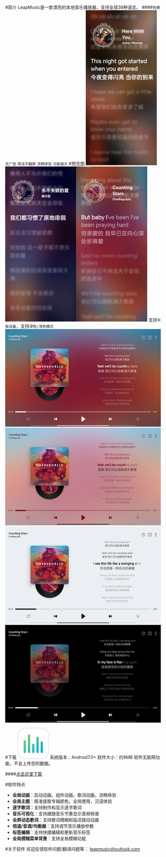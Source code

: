 #简介
LeapMusic是一款漂亮的本地音乐播放器，支持全球38种语言。
####`免费无广告` `简洁不臃肿` `流畅体验` `功能强大`
#预览图
![leapmusic](images/11.jpg)![leapmusic](images/12.jpg)![leapmusic](images/13.jpg)
支持`平板设备`，支持`深色/浅色模式`
![leapmusic](images/21.jpg)
![leapmusic](images/22.jpg)
![leapmusic](images/23.jpg)
![leapmusic](images/24.jpg)


#下载
![leapmusic](images/icon.png)
系统版本：Android7.0+
软件大小：约9MB
软件无联网功能，不会上传您的数据。

####[点击这里下载](apks/LeapMusic5002.apk)


#软件特点

* __全局动画__：启动动画，组件动画，歌词动画，流畅体验
* __全局主题__：精准提取专辑颜色，全局使用，沉浸体验
* __逐字歌词__：支持制作和显示逐字歌词
* __音乐可视化__：支持跟随音乐节奏显示音频频谱
* __全屏动态歌词__：支持歌词模糊和延迟跳动动画
* __倍速/音调/均衡器__：支持调节音乐播放参数
* __标签编辑__：支持快捷编辑和更新音乐标签
* __全局模糊菜单背景__：支持全局模糊功能



#关于软件
欢迎反馈软件问题/翻译问题等：
leapmusic@outlook.com

<!-- #####感谢大家的鼓励，感谢你们的陪伴！❤️ -->